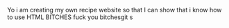 Yo i am creating my own recipe website so that I can show that i know how to use HTML
BITCHES fuck you bitchesgit s